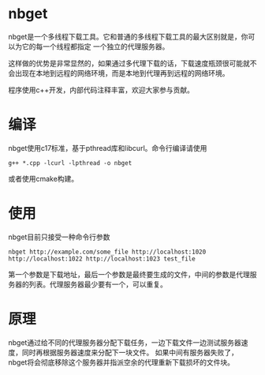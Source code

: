 # nbget

nbget是一个多线程下载工具。它和普通的多线程下载工具的最大区别就是，你可以为它的每一个线程都指定
一个独立的代理服务器。

这样做的优势是非常显然的，如果通过多代理下载的话，下载速度瓶颈很可能就不会出现在本地到远程的网络环境，而是本地到代理再到远程的网络环境。

程序使用c++开发，内部代码注释丰富，欢迎大家参与贡献。

# 编译
nbget使用c17标准，基于pthread库和libcurl。命令行编译请使用
```shell script
g++ *.cpp -lcurl -lpthread -o nbget
```
或者使用cmake构建。

# 使用
nbget目前只接受一种命令行参数
```shell script
nbget http://example.com/some_file http://localhost:1020 http://localhost:1022 http://localhost:1023 test_file
```
第一个参数是下载地址，最后一个参数是最终要生成的文件，中间的参数是代理服务器的列表。代理服务器最少要有一个，可以重复。

# 原理
nbget通过给不同的代理服务器分配下载任务，一边下载文件一边测试服务器速度，同时再根据服务器速度来分配下一块文件。
如果中间有服务器失败了，nbget将会彻底移除这个服务器并指派空余的代理重新下载损坏的文件块。